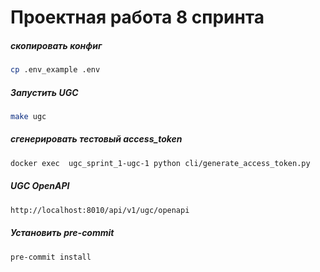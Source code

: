 # Проектная работа 8 спринта


##### скопировать конфиг
```bash
cp .env_example .env
```

##### Запустить UGC
```bash
make ugc
```

##### сгенерировать тестовый access_token
```bash
docker exec  ugc_sprint_1-ugc-1 python cli/generate_access_token.py
```


##### UGC OpenAPI
```bash
http://localhost:8010/api/v1/ugc/openapi
```


##### Установить pre-commit
```bash
pre-commit install
```
